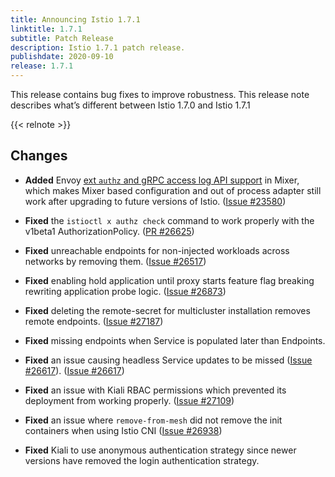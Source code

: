 ```yaml
---
title: Announcing Istio 1.7.1
linktitle: 1.7.1
subtitle: Patch Release
description: Istio 1.7.1 patch release.
publishdate: 2020-09-10
release: 1.7.1
---
```


This release contains bug fixes to improve robustness. This release note describes what’s different between Istio 1.7.0 and Istio 1.7.1

{{< relnote >}}

## Changes

- **Added** Envoy [ext `authz` and gRPC access log API support](https://github.com/istio/istio/wiki/Enabling-Envoy-Authorization-Service-and-gRPC-Access-Log-Service-With-Mixer) in Mixer,
which makes Mixer based configuration and out of process adapter still work after upgrading to future versions of Istio.
  ([Issue #23580](https://github.com/istio/istio/issues/23580))

- **Fixed** the `istioctl x authz check` command to work properly with the v1beta1 AuthorizationPolicy.
  ([PR #26625](https://github.com/istio/istio/pull/26625))

- **Fixed** unreachable endpoints for non-injected workloads across networks by removing them.
  ([Issue #26517](https://github.com/istio/istio/issues/26517))

- **Fixed** enabling hold application until proxy starts feature flag breaking rewriting application probe logic.
  ([Issue #26873](https://github.com/istio/istio/issues/26873))

- **Fixed** deleting the remote-secret for multicluster installation removes remote endpoints.
  ([Issue #27187](https://github.com/istio/istio/issues/27187))

- **Fixed** missing endpoints when Service is populated later than Endpoints.

- **Fixed** an issue causing headless Service updates to be missed ([Issue #26617](https://github.com/istio/istio/issues/26617)).
  ([Issue #26617](https://github.com/istio/istio/issues/26617))

- **Fixed** an issue with Kiali RBAC permissions which prevented its deployment from working properly.
  ([Issue #27109](https://github.com/istio/istio/issues/27109))

- **Fixed** an issue where `remove-from-mesh` did not remove the init containers when using Istio CNI
  ([Issue #26938](https://github.com/istio/istio/issues/26938))

- **Fixed** Kiali to use anonymous authentication strategy since newer versions have removed the login authentication strategy.
